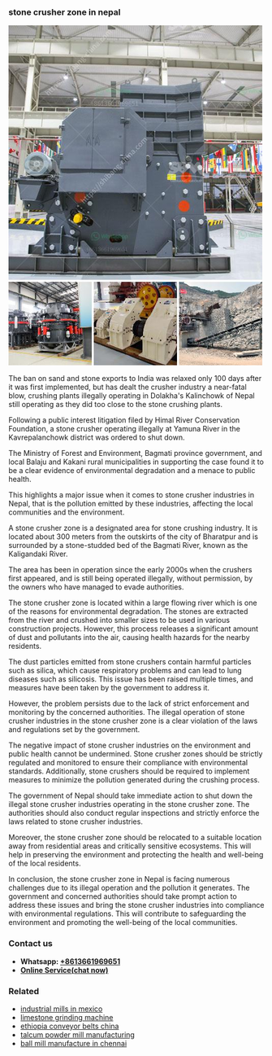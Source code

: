 <h3>stone crusher zone in nepal</h3><img src='1708663697.jpg' alt=''><p>The ban on sand and stone exports to India was relaxed only 100 days after it was first implemented, but has dealt the crusher industry a near-fatal blow, crushing plants illegally operating in Dolakha's Kalinchowk of Nepal still operating as they did too close to the stone crushing plants.</p><p>Following a public interest litigation filed by Himal River Conservation Foundation, a stone crusher operating illegally at Yamuna River in the Kavrepalanchowk district was ordered to shut down.</p><p>The Ministry of Forest and Environment, Bagmati province government, and local Balaju and Kakani rural municipalities in supporting the case found it to be a clear evidence of environmental degradation and a menace to public health.</p><p>This highlights a major issue when it comes to stone crusher industries in Nepal, that is the pollution emitted by these industries, affecting the local communities and the environment.</p><p>A stone crusher zone is a designated area for stone crushing industry. It is located about 300 meters from the outskirts of the city of Bharatpur and is surrounded by a stone-studded bed of the Bagmati River, known as the Kaligandaki River.</p><p>The area has been in operation since the early 2000s when the crushers first appeared, and is still being operated illegally, without permission, by the owners who have managed to evade authorities.</p><p>The stone crusher zone is located within a large flowing river which is one of the reasons for environmental degradation. The stones are extracted from the river and crushed into smaller sizes to be used in various construction projects. However, this process releases a significant amount of dust and pollutants into the air, causing health hazards for the nearby residents.</p><p>The dust particles emitted from stone crushers contain harmful particles such as silica, which cause respiratory problems and can lead to lung diseases such as silicosis. This issue has been raised multiple times, and measures have been taken by the government to address it.</p><p>However, the problem persists due to the lack of strict enforcement and monitoring by the concerned authorities. The illegal operation of stone crusher industries in the stone crusher zone is a clear violation of the laws and regulations set by the government.</p><p>The negative impact of stone crusher industries on the environment and public health cannot be undermined. Stone crusher zones should be strictly regulated and monitored to ensure their compliance with environmental standards. Additionally, stone crushers should be required to implement measures to minimize the pollution generated during the crushing process.</p><p>The government of Nepal should take immediate action to shut down the illegal stone crusher industries operating in the stone crusher zone. The authorities should also conduct regular inspections and strictly enforce the laws related to stone crusher industries.</p><p>Moreover, the stone crusher zone should be relocated to a suitable location away from residential areas and critically sensitive ecosystems. This will help in preserving the environment and protecting the health and well-being of the local residents.</p><p>In conclusion, the stone crusher zone in Nepal is facing numerous challenges due to its illegal operation and the pollution it generates. The government and concerned authorities should take prompt action to address these issues and bring the stone crusher industries into compliance with environmental regulations. This will contribute to safeguarding the environment and promoting the well-being of the local communities.</p><h3>Contact us</h3><ul><li><strong>Whatsapp:&nbsp;<a href="https://wa.me/8613661969651">+8613661969651</a></strong></li><li><a href="https://swt.shibang-china.com/?git&amp;zhl&amp;stone crusher zone in nepal"><strong>Online Service(chat now)</strong></a></li></ul><h3>Related</h3><ul><li><a href='industrial mills in mexico.md'>industrial mills in mexico</a></li><li><a href='limestone grinding machine.md'>limestone grinding machine</a></li><li><a href='ethiopia conveyor belts china.md'>ethiopia conveyor belts china</a></li><li><a href='talcum powder mill manufacturing.md'>talcum powder mill manufacturing</a></li><li><a href='ball mill manufacture in chennai.md'>ball mill manufacture in chennai</a></li></ul>